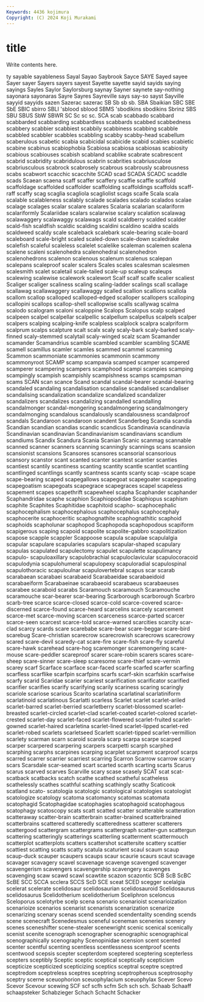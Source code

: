 ```yaml
---
Keywords: 4436 kojimura
Copyright: (C) 2024 Koji Murakami
---
```


# title

Write contents here.



ty sayable sayableness
Sayal Sayao Saybrook Sayce SAYE Sayed sayee Sayer sayer Sayers
sayers sayest Sayette sayette sayid sayids saying sayings Sayles Saylor
Saylorsburg saynay Sayner saynete say-nothing sayonara sayonaras Sayre Sayres Sayreville
says say-so sayst Sayville sayyid sayyids sazen Sazerac sazerac SB
Sb sb sb. SBA Sbaikian SBC SBE SbE SBIC sbirro
SBLI 'sblood sblood SBMS 'sbodikins sbodikins Sbrinz SBS SBU SBUS
SbW SBWR SC Sc sc sc. SCA scab scabbado scabbard
scabbarded scabbarding scabbardless scabbards scabbed scabbedness scabbery scabbier scabbiest scabbily
scabbiness scabbing scabble scabbled scabbler scabbles scabbling scabby scabby-head scabellum
scaberulous scabetic scabia scabicidal scabicide scabid scabies scabietic scabine scabinus
scabiophobia Scabiosa scabiosa scabiosas scabiosity scabious scabiouses scabish scabland scablike
scabrate scabrescent scabrid scabridity scabridulous scabrin scabrities scabriusculose scabriusculous scabrock
scabrosely scabrous scabrously scabrousness scabs scabwort scacchic scacchite SCAD scad
SCADA SCADC scaddle scads Scaean scaena scaff scaffer scaffery scaffie
scaffle scaffold scaffoldage scaffolded scaffolder scaffolding scaffoldings scaffolds scaff-raff scaffy
scag scaglia scagliola scagliolist scags scaife Scala scala scalable scalableness
scalably scalade scalades scalado scalados scalae scalage scalages scalar scalare
scalares Scalaria scalarian scalariform scalariformly Scalariidae scalars scalarwise scalary scalation
scalawag scalawaggery scalawaggy scalawags scald scaldberry scalded scalder scald-fish scaldfish
scaldic scalding scaldini scaldino scaldra scalds scaldweed scaldy scale scaleback
scalebark scale-bearing scale-board scaleboard scale-bright scaled scaled-down scale-down scaledrake scalefish
scaleful scaleless scalelet scalelike scaleman scalemen scalena scalene scaleni scalenohedra
scalenohedral scalenohedron scalenohedrons scalenon scalenous scalenum scalenus scalepan scalepans scaleproof
scaler scalers Scales scales scalesman scalesmen scalesmith scalet scaletail scale-tailed
scale-up scaleup scaleups scalewing scalewise scalework scalewort Scalf scalf scalfe
scalier scaliest Scaliger scaliger scaliness scaling scaling-ladder scalings scall scallage
scallawag scallawaggery scallawaggy scalled scallion scallions scallola scallom scallop scalloped
scalloped-edged scalloper scallopers scalloping scallopini scallops scallop-shell scallopwise scalls scallywag
scalma scalodo scalogram scaloni scaloppine Scalops Scalopus scalp scalped scalpeen
scalpel scalpellar scalpellic scalpellum scalpellus scalpels scalper scalpers scalping scalping-knife
scalpless scalplock scalpra scalpriform scalprum scalps scalpture scalt scalx scaly
scaly-bark scaly-barked scaly-finned scaly-stemmed scalytail scaly-winged scalz scam Scamander scamander
Scamandrius scamble scambled scambler scambling SCAME scamell scamillus scamler scamles
scammed scammel scamming Scammon scammoniate scammonies scammonin scammony scammonyroot SCAMP
scamp scampavia scamped scamper scampered scamperer scampering scampers scamphood scampi
scampies scamping scampingly scampish scampishly scampishness scamps scampsman scams SCAN
scan scance Scand scandal scandal-bearer scandal-bearing scandaled scandaling scandalisation scandalise
scandalised scandaliser scandalising scandalization scandalize scandalized scandalizer scandalizers scandalizes scandalizing
scandalled scandalling scandalmonger scandal-mongering scandalmongering scandalmongery scandalmonging scandalous scandalously scandalousness
scandalproof scandals Scandaroon scandaroon scandent Scanderbeg Scandia scandia Scandian scandian
scandias scandic scandicus Scandinavia scandinavia Scandinavian scandinavian Scandinavianism scandinavians scandium
scandiums Scandix Scandura Scania Scanian Scanic scanmag scannable scanned scanner
scanners scanning scanningly scannings scans scansion scansionist scansions Scansores scansores
scansorial scansorious scansory scanstor scant scanted scanter scantest scantier scanties
scantiest scantily scantiness scanting scantity scantle scantlet scantling scantlinged scantlings
scantly scantness scants scanty scap -scape scape scape-bearing scaped scapegallows
scapegoat scapegoater scapegoating scapegoatism scapegoats scapegrace scapegraces scapel scapeless scapement
scapes scapethrift scapewheel scapha Scaphander scaphander Scaphandridae scaphe scaphion Scaphiopodidae
Scaphiopus scaphism scaphite Scaphites Scaphitidae scaphitoid scapho- scaphocephalic scaphocephalism scaphocephalous
scaphocephalus scaphocephaly scaphocerite scaphoceritic scaphognathite scaphognathitic scaphoid scaphoids scapholunar scaphopod
Scaphopoda scaphopodous scapiform scapigerous scaping scapoid scapolite scapolite-gabbro scapolitization scapose
scapple scappler Scappoose scapula scapulae scapulalgia scapular scapulare scapularies scapulars
scapular-shaped scapulary scapulas scapulated scapulectomy scapulet scapulette scapulimancy scapulo- scapuloaxillary
scapulobrachial scapuloclavicular scapulocoracoid scapulodynia scapulohumeral scapulopexy scapuloradial scapulospinal scapulothoracic scapuloulnar
scapulovertebral scapus scar scarab scarabaean scarabaei scarabaeid Scarabaeidae scarabaeidoid scarabaeiform
Scarabaeinae scarabaeoid scarabaeus scarabaeuses scarabee scaraboid scarabs Scaramouch scaramouch Scaramouche
scaramouche scar-bearer scar-bearing Scarborough scarborough Scarbro scarb-tree scarce scarce-closed scarce-cold
scarce-covered scarce-discerned scarce-found scarce-heard scarcelins scarcely scarcement scarce-met scarce-moving scarcen
scarceness scarce-parted scarcer scarce-seen scarcest scarce-told scarce-warned scarcities scarcity scar-clad
scarcy scards scare scarebabe scare-bear scare-beggar scare-bird scarebug Scare-christian scarecrow
scarecrowish scarecrows scarecrowy scared scare-devil scaredy-cat scare-fire scare-fish scare-fly scareful
scare-hawk scarehead scare-hog scaremonger scaremongering scare-mouse scare-peddler scareproof scarer scare-robin
scarers scares scare-sheep scare-sinner scare-sleep scaresome scare-thief scare-vermin scarey scarf
Scarface scarface scar-faced scarfe scarfed scarfer scarfing scarfless scarflike scarfpin
scarfpins scarfs scarf-skin scarfskin scarfwise scarfy scarid Scaridae scarier scariest
scarification scarificator scarified scarifier scarifies scarify scarifying scarily scariness scaring
scaringly scariole scariose scarious Scarito scarlatina scarlatinal scarlatiniform scarlatinoid scarlatinous
Scarlatti scarless Scarlet scarlet scarlet-ariled scarlet-barred scarlet-berried scarletberry scarlet-blossomed scarlet-breasted
scarlet-circled scarlet-clad scarlet-coated scarlet-colored scarlet-crested scarlet-day scarlet-faced scarlet-flowered scarlet-fruited scarlet-gowned
scarlet-haired scarletina scarlet-lined scarlet-lipped scarlet-red scarlet-robed scarlets scarletseed Scarlett scarlet-tipped
scarlet-vermillion scarlety scarman scarn scaroid scarola scarp scarpa scarpe scarped
scarper scarpered scarpering scarpers scarpetti scarph scarphed scarphing scarphs scarpines
scarping scarplet scarpment scarproof scarps scarred scarrer scarrier scarriest scarring
Scarron Scarrow scarrow scarry scars Scarsdale scar-seamed scart scarted scarth
scarting scarts Scarus scarus scarved scarves Scarville scary scase scasely
SCAT scat scat- scatback scatbacks scatch scathe scathed scatheful scatheless
scathelessly scathes scathful scathing scathingly scathy Scaticook scatland scato- scatologia
scatologic scatological scatologies scatologist scatologize scatology scatoma scatomancy scatomas scatomata
scatophagid Scatophagidae scatophagies scatophagoid scatophagous scatophagy scatoscopy scats scatt scatted
scatter scatterable scatteration scatteraway scatter-brain scatterbrain scatter-brained scatterbrained scatterbrains scattered
scatteredly scatteredness scatterer scatterers scattergood scattergram scattergrams scattergraph scatter-gun scattergun
scattering scatteringly scatterings scatterling scatterment scattermouch scatterplot scatterplots scatters scattershot
scattersite scattery scattier scattiest scatting scatts scatty scatula scaturient scaul
scaum scaup scaup-duck scauper scaupers scaups scaur scaurie scaurs scaut
scavage scavager scavagery scavel scavenage scavenge scavenged scavenger scavengerism scavengers
scavengership scavengery scavenges scavenging scaw scawd scawl scawtite scazon scazontic
SCB ScB ScBC ScBE SCC SCCA scclera SCCS ScD SCE
sceat SCED scegger scelalgia scelerat scelerate scelidosaur scelidosaurian scelidosauroid Scelidosaurus
scelidosaurus Scelidotherium scelidotherium Sceliphron sceloncus Sceloporus scelotyrbe scelp scena scenario
scenarioist scenarioization scenarioize scenarios scenarist scenarists scenarization scenarize scenarizing scenary
scenas scend scended scendentality scending scends scene scenecraft Scenedesmus sceneful
sceneman sceneries scenery scenes sceneshifter scene-stealer scenewright scenic scenical scenically
scenist scenite scenograph scenographer scenographic scenographical scenographically scenography Scenopinidae scension
scent scented scenter scentful scenting scentless scentlessness scentproof scents scentwood
scepsis scepter scepterdom sceptered sceptering scepterless scepters sceptibly Sceptic sceptic
sceptical sceptically scepticism scepticize scepticized scepticizing sceptics sceptral sceptre sceptred
sceptredom sceptreless sceptres sceptring sceptropherous sceptrosophy sceptry scerne sceuophorion sceuophylacium
sceuophylax Scever Scevo Scevor Scevour scewing SCF scf scfh scfm
Sch sch sch. Schaab Schaaff schaapsteker Schabzieger Schach Schacht Schacker
